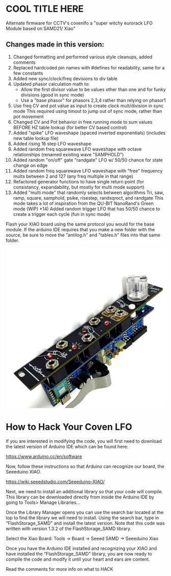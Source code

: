 # COOL TITLE HERE

Alternate firmware for CCTV's covenlfo a "super witchy eurorack LFO Module based on SAMD21/ Xiao"

## Changes made in this version:
1. Changed formatting and performed various style cleanups, added comments
2. Replaced hardcoded pin names with #defines for readability, same for a few constants
3. Added new sync/clock/freq devisions to div table
4. Updated phasor calculation math to:
	- Allow the first divisor value to be values other than one and for funky divisions (good in sync mode)
	- Use a "base phasor" for phasors 2,3,4 rather than relying on phasor1
5. Use freq CV and pot value as input to create clock mult/division in sync mode
     This required using timout to jump out of sync mode, rather than pot movement
6. Changed CV and Pot behavior in free running mode to sum values BEFORE HZ table lookup (for better CV based control)
7. Added "spike" LFO waveshape (spaced inverted exponentials) (includes new table lookup file)
8. Added rising 16 step LFO waveshape
9. Added random freq squarewave LFO waveshape with octave relationships (renamed existing wave "SAMPHOLD")
10. Added random "on/off" gate "randgate" LFO w/ 50/50 chance for state change on edge
11. Added random freq squarewave LFO waveshape with "free" frequency mults between 2 and 127 (any freq multiple in that range)
12. Refactored generator functions to have single return point (for consistancy, expandability, but mostly for multi mode support)
13. Added "multi mode" that randomly selects between algorithms Tri, saw, ramp, square, samphold, psike, risestep, randsqroct, and randgate
      This mode takes a lot of inspiration from the QU-BIT NanoRand's Green mode
(WIP) *14) Added random trigger LFO that has 50/50 chance to create a trigger each cycle (fun in sync mode)

Flash your XIAO board using the same protocol you would for the base module. If the arduino IDE requires that you make a new folder with the source, be sure to move the "antilog.h" and "tables.h" files into that same folder.


![image of module](https://github.com/cctvfm/covenlfo/blob/main/IMG_E0173-01.jpeg)

# How to Hack Your Coven LFO  

If you are interested in modifying the code, you will first need to download the latest version of Arduino IDE which can be found here:  

https://www.arduino.cc/en/software 

Now, follow these instructions so that Arduino can recognize our board, the Seeeduino XIAO.  

https://wiki.seeedstudio.com/Seeeduino-XIAO/ 

Next, we need to install an additional library so that your code will compile. This library can be downloaded directly from inside the Arduino IDE by going to Tools> Manage Libraries... 

Once the Library Manager opens you can use the search bar located at the top to find the library we will need to install. Using the search bar, type in “FlashStorage_SAMD” and install the latest version. Note that this code was written with version 1.3.2 of the FlashStorage_SAMD library.

Select the Xiao Board: Tools -> Board -> Seeed SAMD -> Seeeduino Xiao

Once you have the Arduino IDE installed and recognizing your XIAO and have installed the “FlashStorage_SAMD” library, you are now ready to compile the code and modify it until your heart and ears are content.  

Read the comments for more info on what to HACK
